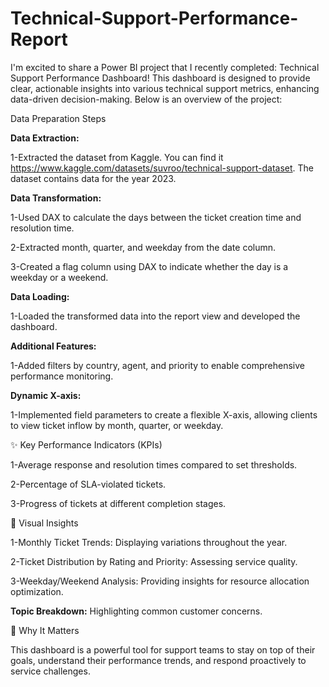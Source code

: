 # Technical-Support-Performance-Report

I'm excited to share a Power BI project that I recently completed: Technical Support Performance Dashboard! This dashboard is designed to provide clear, actionable insights into various technical support metrics, enhancing data-driven decision-making. Below is an overview of the project:

Data Preparation Steps

**Data Extraction:**

1-Extracted the dataset from Kaggle. You can find it https://www.kaggle.com/datasets/suvroo/technical-support-dataset. The dataset contains data for the year 2023.

**Data Transformation:**

1-Used DAX to calculate the days between the ticket creation time and resolution time.

2-Extracted month, quarter, and weekday from the date column.

3-Created a flag column using DAX to indicate whether the day is a weekday or a weekend.

**Data Loading:**

1-Loaded the transformed data into the report view and developed the dashboard.

**Additional Features:**

1-Added filters by country, agent, and priority to enable comprehensive performance monitoring.

**Dynamic X-axis:**

1-Implemented field parameters to create a flexible X-axis, allowing clients to view ticket inflow by month, quarter, or weekday.

✨ Key Performance Indicators (KPIs)

1-Average response and resolution times compared to set thresholds.

2-Percentage of SLA-violated tickets.

3-Progress of tickets at different completion stages.

🔎 Visual Insights

1-Monthly Ticket Trends: Displaying variations throughout the year.

2-Ticket Distribution by Rating and Priority: Assessing service quality.

3-Weekday/Weekend Analysis: Providing insights for resource allocation optimization.

**Topic Breakdown:** Highlighting common customer concerns.

🔧 Why It Matters

This dashboard is a powerful tool for support teams to stay on top of their goals, understand their performance trends, and respond proactively to service challenges.

